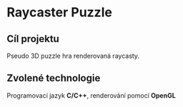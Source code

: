 # Raycaster Puzzle
## Cíl projektu
Pseudo 3D puzzle hra renderovaná raycasty.
## Zvolené technologie
Programovací jazyk **C/C++**, renderování pomocí **OpenGL**
